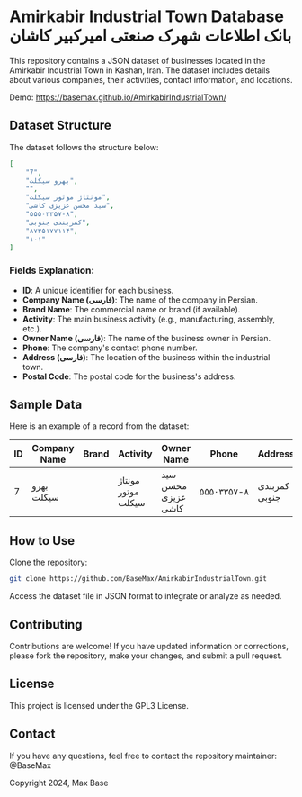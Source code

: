 # Amirkabir Industrial Town Database بانک اطلاعات شهرک صنعتی امیرکبیر کاشان

This repository contains a JSON dataset of businesses located in the Amirkabir Industrial Town in Kashan, Iran. The dataset includes details about various companies, their activities, contact information, and locations.

Demo: https://basemax.github.io/AmirkabirIndustrialTown/

## Dataset Structure

The dataset follows the structure below:

```json
[
    "7",
    "بهرو سیکلت",
    "",
    "مونتاژ موتور سیکلت",
    "سید محسن عزیزی کاشی",
    "۵۵۵۰۳۳۵۷-۸",
    "کمربندی جنوبی",
    "۸۷۳۵۱۷۷۱۱۴",
    "۱۰۱"
]
```

### Fields Explanation:

- **ID**: A unique identifier for each business.
- **Company Name (فارسی)**: The name of the company in Persian.
- **Brand Name**: The commercial name or brand (if available).
- **Activity**: The main business activity (e.g., manufacturing, assembly, etc.).
- **Owner Name (فارسی)**: The name of the business owner in Persian.
- **Phone**: The company's contact phone number.
- **Address (فارسی)**: The location of the business within the industrial town.
- **Postal Code**: The postal code for the business's address.

## Sample Data

Here is an example of a record from the dataset:

| ID  | Company Name      | Brand | Activity               | Owner Name              | Phone          | Address       | Postal Code  |
|-----|-------------------|-------|------------------------|-------------------------|----------------|---------------|--------------|
| 7   | بهرو سیکلت        |       | مونتاژ موتور سیکلت    | سید محسن عزیزی کاشی    | ۵۵۵۰۳۳۵۷-۸     | کمربندی جنوبی | ۸۷۳۵۱۷۷۱۱۴ |
## How to Use

Clone the repository:

```bash
git clone https://github.com/BaseMax/AmirkabirIndustrialTown.git
```

Access the dataset file in JSON format to integrate or analyze as needed.

## Contributing

Contributions are welcome! If you have updated information or corrections, please fork the repository, make your changes, and submit a pull request.

## License

This project is licensed under the GPL3 License.

## Contact

If you have any questions, feel free to contact the repository maintainer: @BaseMax

Copyright 2024, Max Base
